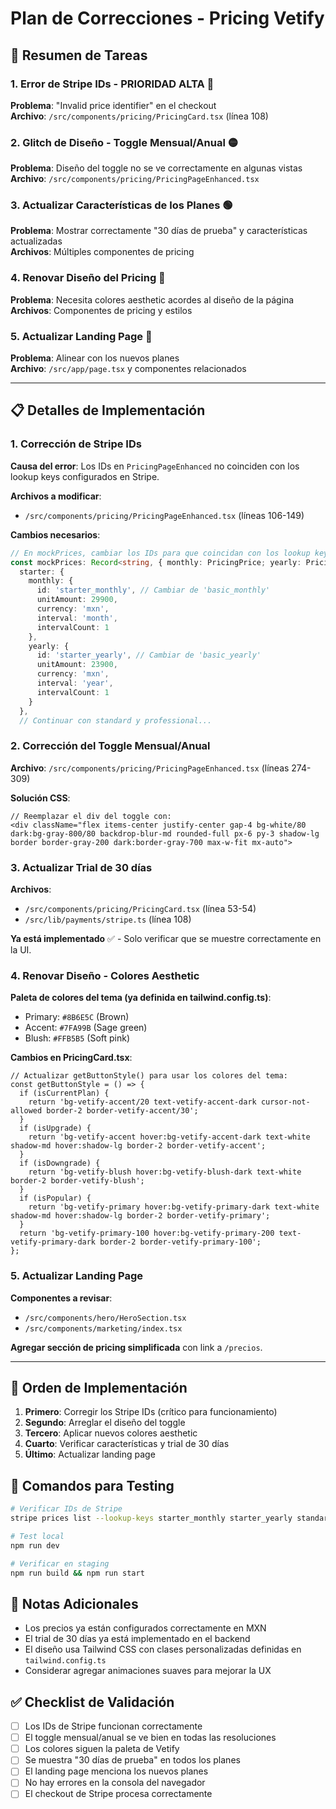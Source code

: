 # Plan de Correcciones - Pricing Vetify

## 🎯 Resumen de Tareas

### 1. **Error de Stripe IDs - PRIORIDAD ALTA** 🔴
**Problema**: "Invalid price identifier" en el checkout  
**Archivo**: `/src/components/pricing/PricingCard.tsx` (línea 108)

### 2. **Glitch de Diseño - Toggle Mensual/Anual** 🟡
**Problema**: Diseño del toggle no se ve correctamente en algunas vistas  
**Archivo**: `/src/components/pricing/PricingPageEnhanced.tsx`

### 3. **Actualizar Características de los Planes** 🟢
**Problema**: Mostrar correctamente "30 días de prueba" y características actualizadas  
**Archivos**: Múltiples componentes de pricing

### 4. **Renovar Diseño del Pricing** 🎨
**Problema**: Necesita colores aesthetic acordes al diseño de la página  
**Archivos**: Componentes de pricing y estilos

### 5. **Actualizar Landing Page** 📄
**Problema**: Alinear con los nuevos planes  
**Archivo**: `/src/app/page.tsx` y componentes relacionados

---

## 📋 Detalles de Implementación

### 1. **Corrección de Stripe IDs**

**Causa del error**: Los IDs en `PricingPageEnhanced` no coinciden con los lookup keys configurados en Stripe.

**Archivos a modificar**:
- `/src/components/pricing/PricingPageEnhanced.tsx` (líneas 106-149)

**Cambios necesarios**:

```typescript
// En mockPrices, cambiar los IDs para que coincidan con los lookup keys:
const mockPrices: Record<string, { monthly: PricingPrice; yearly: PricingPrice }> = {
  starter: {
    monthly: {
      id: 'starter_monthly', // Cambiar de 'basic_monthly'
      unitAmount: 29900,
      currency: 'mxn',
      interval: 'month',
      intervalCount: 1
    },
    yearly: {
      id: 'starter_yearly', // Cambiar de 'basic_yearly'
      unitAmount: 23900,
      currency: 'mxn',
      interval: 'year',
      intervalCount: 1
    }
  },
  // Continuar con standard y professional...
```

### 2. **Corrección del Toggle Mensual/Anual**

**Archivo**: `/src/components/pricing/PricingPageEnhanced.tsx` (líneas 274-309)

**Solución CSS**:

```tsx
// Reemplazar el div del toggle con:
<div className="flex items-center justify-center gap-4 bg-white/80 dark:bg-gray-800/80 backdrop-blur-md rounded-full px-6 py-3 shadow-lg border border-gray-200 dark:border-gray-700 max-w-fit mx-auto">
```

### 3. **Actualizar Trial de 30 días**

**Archivos**:
- `/src/components/pricing/PricingCard.tsx` (línea 53-54)
- `/src/lib/payments/stripe.ts` (línea 108)

**Ya está implementado** ✅ - Solo verificar que se muestre correctamente en la UI.

### 4. **Renovar Diseño - Colores Aesthetic**

**Paleta de colores del tema (ya definida en tailwind.config.ts)**:
- Primary: `#8B6E5C` (Brown)
- Accent: `#7FA99B` (Sage green)
- Blush: `#FFB5B5` (Soft pink)

**Cambios en PricingCard.tsx**:

```tsx
// Actualizar getButtonStyle() para usar los colores del tema:
const getButtonStyle = () => {
  if (isCurrentPlan) {
    return 'bg-vetify-accent/20 text-vetify-accent-dark cursor-not-allowed border-2 border-vetify-accent/30';
  }
  if (isUpgrade) {
    return 'bg-vetify-accent hover:bg-vetify-accent-dark text-white shadow-md hover:shadow-lg border-2 border-vetify-accent';
  }
  if (isDowngrade) {
    return 'bg-vetify-blush hover:bg-vetify-blush-dark text-white border-2 border-vetify-blush';
  }
  if (isPopular) {
    return 'bg-vetify-primary hover:bg-vetify-primary-dark text-white shadow-md hover:shadow-lg border-2 border-vetify-primary';
  }
  return 'bg-vetify-primary-100 hover:bg-vetify-primary-200 text-vetify-primary-dark border-2 border-vetify-primary-100';
};
```

### 5. **Actualizar Landing Page**

**Componentes a revisar**:
- `/src/components/hero/HeroSection.tsx`
- `/src/components/marketing/index.tsx`

**Agregar sección de pricing simplificada** con link a `/precios`.

---

## 🚀 Orden de Implementación

1. **Primero**: Corregir los Stripe IDs (crítico para funcionamiento)
2. **Segundo**: Arreglar el diseño del toggle
3. **Tercero**: Aplicar nuevos colores aesthetic
4. **Cuarto**: Verificar características y trial de 30 días
5. **Último**: Actualizar landing page

## 🔧 Comandos para Testing

```bash
# Verificar IDs de Stripe
stripe prices list --lookup-keys starter_monthly starter_yearly standard_monthly standard_yearly professional_monthly professional_yearly

# Test local
npm run dev

# Verificar en staging
npm run build && npm run start
```

## 📝 Notas Adicionales

- Los precios ya están configurados correctamente en MXN
- El trial de 30 días ya está implementado en el backend
- El diseño usa Tailwind CSS con clases personalizadas definidas en `tailwind.config.ts`
- Considerar agregar animaciones suaves para mejorar la UX

## ✅ Checklist de Validación

- [ ] Los IDs de Stripe funcionan correctamente
- [ ] El toggle mensual/anual se ve bien en todas las resoluciones
- [ ] Los colores siguen la paleta de Vetify
- [ ] Se muestra "30 días de prueba" en todos los planes
- [ ] El landing page menciona los nuevos planes
- [ ] No hay errores en la consola del navegador
- [ ] El checkout de Stripe procesa correctamente